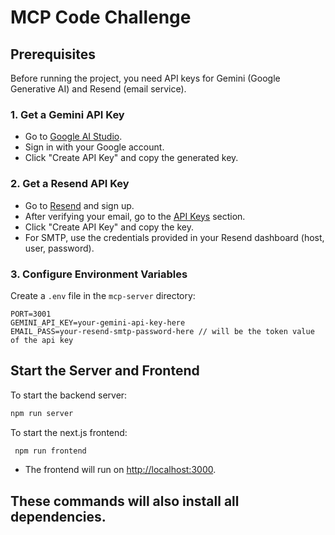 # MCP Code Challenge

## Prerequisites

Before running the project, you need API keys for Gemini (Google Generative AI) and Resend (email service).

### 1. Get a Gemini API Key

- Go to [Google AI Studio](https://aistudio.google.com/app/apikey).
- Sign in with your Google account.
- Click "Create API Key" and copy the generated key.

### 2. Get a Resend API Key

- Go to [Resend](https://resend.com/) and sign up.
- After verifying your email, go to the [API Keys](https://resend.com/api-keys) section.
- Click "Create API Key" and copy the key.
- For SMTP, use the credentials provided in your Resend dashboard (host, user, password).

### 3. Configure Environment Variables

Create a `.env` file in the `mcp-server` directory:

```env
PORT=3001
GEMINI_API_KEY=your-gemini-api-key-here
EMAIL_PASS=your-resend-smtp-password-here // will be the token value of the api key
```

## Start the Server and Frontend

To start the backend server:

```sh
npm run server
```

To start the next.js frontend:

```sh
 npm run frontend
```

- The frontend will run on [http://localhost:3000](http://localhost:3000).

These commands will also install all dependencies.
- 
